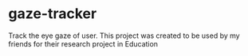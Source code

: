 # gaze-tracker
Track the eye gaze of user. This project was created to be used by my friends for their research project in Education
